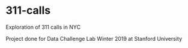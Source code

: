 # 311-calls
Exploration of 311 calls in NYC

Project done for Data Challenge Lab Winter 2019 at Stanford University
